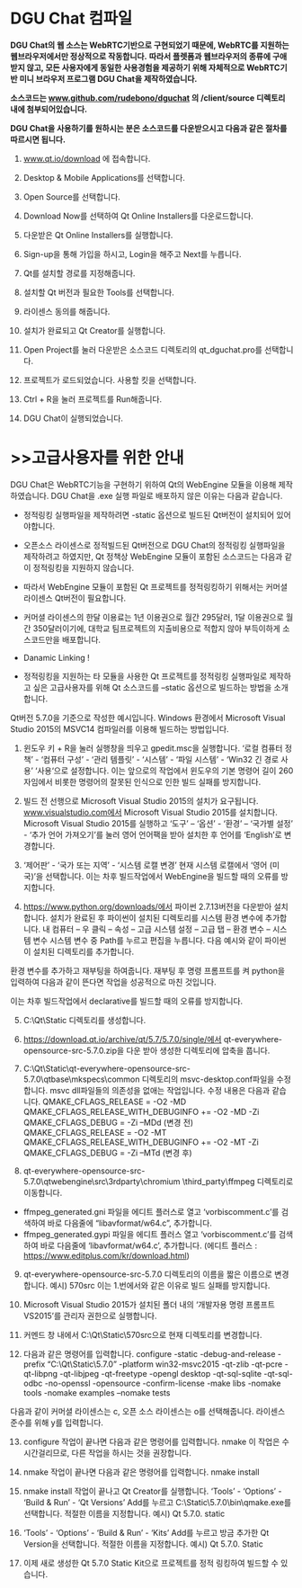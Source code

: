 # DGU Chat 컴파일
**DGU Chat의 웹 소스는 WebRTC기반으로 구현되었기 때문에, WebRTC를 지원하는 웹브라우저에서만 정상적으로 작동합니다.**
**따라서 플렛폼과 웹브라우저의 종류에 구애받지 않고, 모든 사용자에게 동일한 사용경험을 제공하기 위해 자체적으로 WebRTC기반 미니 브라우저 프로그램 DGU Chat을 제작하였습니다.**

**소스코드는 www.github.com/rudebono/dguchat 의 /client/source 디렉토리 내에 첨부되어있습니다.**

**DGU Chat을 사용하기를 원하시는 분은 소스코드를 다운받으시고 다음과 같은 절차를 따르시면 됩니다.**



 1. www.qt.io/download 에 접속합니다.
 
 2. Desktop & Mobile Applications를 선택합니다.

 3. Open Source를 선택합니다.

 4. Download Now를 선택하여 Qt Online Installers를 다운로드합니다.

 5. 다운받은 Qt Online Installers를 실행합니다.

 6. Sign-up을 통해 가입을 하시고, Login을 해주고 Next를 누릅니다.

 7. Qt를 설치할 경로를 지정해줍니다.

 8. 설치할 Qt 버전과 필요한 Tools를 선택합니다.

 9. 라이센스 동의를 해줍니다. 

 10. 설치가 완료되고 Qt Creator를 실행합니다.

 11. Open Project를 눌러 다운받은 소스코드 디렉토리의 qt_dguchat.pro를 선택합니다.

 12. 프로젝트가 로드되었습니다. 사용할 킷을 선택합니다.

 13. Ctrl + R을 눌러 프로젝트를 Run해줍니다.

 14. DGU Chat이 실행되었습니다.



# >>고급사용자를 위한 안내

 DGU Chat은 WebRTC기능을 구현하기 위하여 Qt의 WebEngine 모듈을 이용해 제작하였습니다. DGU Chat을 .exe 실행 파일로 배포하지 않은 이유는 다음과 같습니다.
 - 정적링킹 실행파일을 제작하려면 -static 옵션으로 빌드된 Qt버전이 설치되어 있어야합니다.
 - 오픈소스 라이센스로 정적빌드된 Qt버전으로 DGU Chat의 정적링킹 실행파일을 제작하려고 하였지만, Qt 정책상 WebEngine 모듈이 포함된 소스코드는 다음과 같이 정적링킹을 지원하지 않습니다.


 - 따라서 WebEngine 모듈이 포함된 Qt 프로젝트를 정적링킹하기 위해서는 커머셜 라이센스 Qt버전이 필요합니다.
 - 커머셜 라이센스의 한달 이용료는 1년 이용권으로 월간 295달러, 1달 이용권으로 월간 350달러이기에, 대학교 팀프로젝트의 지출비용으로 적합지 않아 부득이하게 소스코드만을 배포합니다.
 - Danamic Linking !

 - 정적링킹을 지원하는 타 모듈을 사용한 Qt 프로젝트를 정적링킹 실행파일로 제작하고 싶은 고급사용자를 위해 Qt 소스코드를 –static 옵션으로 빌드하는 방법을 소개합니다.

 Qt버전 5.7.0을 기준으로 작성한 예시입니다.
Windows 환경에서 Microsoft Visual Studio 2015의 MSVC14 컴파일러를 이용해 빌드하는 방법입니다.

 1. 윈도우 키 + R을 눌러 실행창을 띄우고 gpedit.msc을 실행합니다.
‘로컬 컴퓨터 정책’ - ‘컴퓨터 구성’ - ‘관리 템플릿’ - ‘시스템’ - ‘파일 시스템’ - ‘Win32 긴 경로 사용’
‘사용‘으로 설정합니다.
 이는 앞으로의 작업에서 윈도우의 기본 명령어 길이 260자임에서 비롯한 명령어의 잘못된 인식으로 인한 빌드 실패를 방지합니다.

 2. 빌드 전 선행으로 Microsoft Visual Studio 2015의 설치가 요구됩니다.
www.visualstudio.com에서 Microsoft Visual Studio 2015를 설치합니다.
Microsoft Visual Studio 2015를 실행하고 ‘도구’ – ‘옵션’ - ‘환경’ – ‘국가별 설정’ - ‘추가 언어 가져오기’를 눌러 영어 언어팩을 받아 설치한 후 언어를 ‘English’로 변경합니다.

 3. ‘제어판’ - ‘국가 또는 지역’ - ‘시스템 로캘 변경’
현재 시스템 로캘에서 ‘영어 (미국)’을 선택합니다.
 이는 차후 빌드작업에서 WebEngine을 빌드할 때의 오류를 방지합니다.

 4. https://www.python.org/downloads/에서 파이썬 2.7.13버전을 다운받아 설치합니다.
설치가 완료된 후 파이썬이 설치된 디렉토리를 시스템 환경 변수에 추가합니다.
 내 컴퓨터 – 우 클릭 – 속성 – 고급 시스템 설정 – 고급 탭 – 환경 변수 – 시스템 변수
시스템 변수 중 Path를 누르고 편집을 누릅니다.
 다음 예시와 같이 파이썬이 설치된 디렉토리를 추가합니다.






 










 환경 변수를 추가하고 재부팅을 하여줍니다.
재부팅 후 명령 프롬프트를 켜 python을 입력하여 다음과 같이 뜬다면 작업을 성공적으로 마친 것입니다.



 이는 차후 빌드작업에서 declarative를 빌드할 때의 오류를 방지합니다.


 5. C:\Qt\Static 디렉토리를 생성합니다.

 6. https://download.qt.io/archive/qt/5.7/5.7.0/single/에서 qt-everywhere-opensource-src-5.7.0.zip을 다운 받아 생성한 디렉토리에 압축을 풉니다.

 7. C:\Qt\Static\qt-everywhere-opensource-src-5.7.0\qtbase\mkspecs\common 디렉토리의 msvc-desktop.conf파일을 수정합니다. msvc dll파일들의 의존성을 없애는 작업입니다.
 수정 내용은 다음과 같습니다.
	QMAKE_CFLAGS_RELEASE = -O2 -MD
	QMAKE_CFLAGS_RELEASE_WITH_DEBUGINFO += -O2 -MD -Zi
	QMAKE_CFLAGS_DEBUG = -Zi –MDd
						(변경 전)
	QMAKE_CFLAGS_RELEASE = -O2 -MT
	QMAKE_CFLAGS_RELEASE_WITH_DEBUGINFO += -O2 -MT -Zi
	QMAKE_CFLAGS_DEBUG = -Zi –MTd
						(변경 후)

 8. qt-everywhere-opensource-src-5.7.0\qtwebengine\src\3rdparty\chromium
\third_party\ffmpeg 디렉토리로 이동합니다.
 - ffmpeg_generated.gni 파일을 에디트 플러스로 열고 ‘vorbiscomment.c’를 검색하여 바로 다음줄에 “libavformat/w64.c”, 추가합니다.
 - ffmpeg_generated.gypi 파일을 에디트 플러스 열고 ‘vorbiscomment.c’를 검색하여 바로 다음줄에 ‘libavformat/w64.c’, 추가합니다.
 (에디트 플러스 : https://www.editplus.com/kr/download.html)

 9. qt-everywhere-opensource-src-5.7.0 디렉토리의 이름을 짧은 이름으로 변경합니다.
예시) 570src 
 이는 1.번에서와 같은 이유로 빌드 실패를 방지합니다.

 10. Microsoft Visual Studio 2015가 설치된 폴더 내의 ‘개발자용 명령 프롬프트 VS2015’를 관리자 권한으로 실행합니다.

 11. 커멘드 창 내에서 C:\Qt\Static\570src으로 현재 디렉토리를 변경합니다.

 12. 다음과 같은 명령어를 입력합니다.
 configure -static -debug-and-release -prefix “C:\Qt\Static\5.7.0” -platform win32-msvc2015 -qt-zlib -qt-pcre -qt-libpng -qt-libjpeg -qt-freetype -opengl desktop -qt-sql-sqlite -qt-sql-odbc -no-openssl -opensource -confirm-license -make libs -nomake tools -nomake examples –nomake tests


 다음과 같이 커머셜 라이센스는 c, 오픈 소스 라이센스는 o를 선택해줍니다.
라이센스 준수를 위해 y를 입력합니다.

 13. configure 작업이 끝나면 다음과 같은 명령어를 입력합니다.
nmake
 이 작업은 수 시간걸리므로, 다른 작업을 하시는 것을 권장합니다.

 14. nmake 작업이 끝나면 다음과 같은 명령어를 입력합니다.
nmake install 

 15. nmake install 작업이 끝나고 Qt Creator를 실행합니다.
‘Tools’ - ‘Options’ - ‘Build & Run’ - ‘Qt Versions’
Add를 누르고 C:\Static\5.7.0\bin\qmake.exe를 선택합니다.
적절한 이름을 지정합니다. 예시) Qt 5.7.0. static





 16. ‘Tools’ - ‘Options’ - ‘Build & Run’ - ‘Kits’
Add를 누르고 방금 추가한 Qt Version을 선택합니다.
적절한 이름을 지정합니다. 예시) Qt 5.7.0. Static




11. 이제 새로 생성한 Qt 5.7.0 Static Kit으로 프로젝트를 정적 링킹하여 빌드할 수 있습니다.
